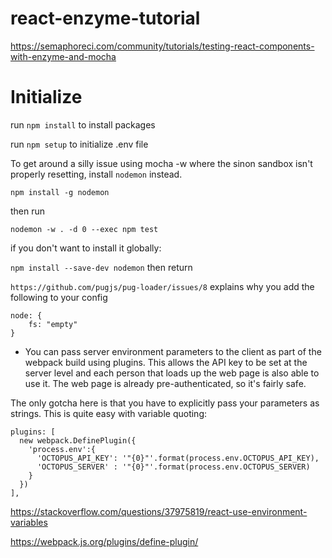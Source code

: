 # react-enzyme-tutorial

https://semaphoreci.com/community/tutorials/testing-react-components-with-enzyme-and-mocha


# Initialize
run `npm install` to install packages

run `npm setup` to initialize .env file


To  get around a silly issue using mocha -w where the sinon sandbox isn't properly resetting, install `nodemon` instead.

`npm install -g nodemon`

then run

`nodemon -w . -d 0 --exec npm test`

if you don't want to install it globally:

`npm install --save-dev nodemon`
then return



`https://github.com/pugjs/pug-loader/issues/8` explains why you add the following to your config
```
node: {
    fs: "empty"
}
```

* You can pass server environment parameters to the client as part of the webpack build using plugins. This allows the API key to be set at the server level and each person that loads up the web page is also able to use it. The web page is already pre-authenticated, so it's fairly safe.

The only gotcha here is that you have to explicitly pass your parameters as strings. This is quite easy with variable quoting:

```
plugins: [
  new webpack.DefinePlugin({
    'process.env':{
      'OCTOPUS_API_KEY': '"{0}"'.format(process.env.OCTOPUS_API_KEY),
      'OCTOPUS_SERVER' : '"{0}"'.format(process.env.OCTOPUS_SERVER)
    }
  })
],
```

https://stackoverflow.com/questions/37975819/react-use-environment-variables

https://webpack.js.org/plugins/define-plugin/
